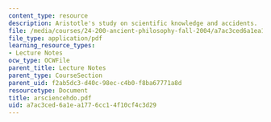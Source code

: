 ```yaml
---
content_type: resource
description: Aristotle's study on scientific knowledge and accidents.
file: /media/courses/24-200-ancient-philosophy-fall-2004/a7ac3ced6a1ea1776cc14f10cf4c3d29_arsciencehdo.pdf
file_type: application/pdf
learning_resource_types:
- Lecture Notes
ocw_type: OCWFile
parent_title: Lecture Notes
parent_type: CourseSection
parent_uid: f2ab5dc3-d40c-98ec-c4b0-f8ba67771a8d
resourcetype: Document
title: arsciencehdo.pdf
uid: a7ac3ced-6a1e-a177-6cc1-4f10cf4c3d29
---
```


